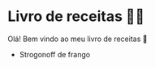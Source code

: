# Livro de receitas :man_cook:


Olá! Bem vindo ao meu livro de receitas :wave:

 - Strogonoff de frango